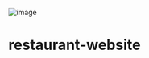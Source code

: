 ![image](https://user-images.githubusercontent.com/71936867/223356358-ea91fab2-c8ab-4f5e-8e29-685fd2bca2d0.png)



# restaurant-website

